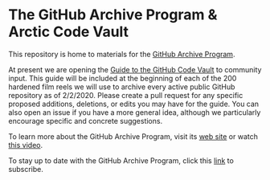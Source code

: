 # The GitHub Archive Program &amp; Arctic Code Vault

This repository is home to materials for the  [GitHub Archive Program](https://archiveprogram.github.com/).

At present we are opening the [Guide to the GitHub Code Vault](./GUIDE.md) to community input. This guide will be included at the beginning of each of the 200 hardened film reels we will use to archive every active public GitHub repository as of 2/2/2020. Please create a pull request for any specific proposed additions, deletions, or edits you may have for the guide. You can also open an issue if you have a more general idea, although we particularly encourage specific and concrete suggestions.

To learn more about the GitHub Archive Program, visit its [web site](https://archiveprogram.github.com/) or watch [this video](https://www.youtube.com/watch?v=fzI9FNjXQ0o).

To stay up to date with the GitHub Archive Program, click this [link](https://archiveprogram.github.com/#subscribe) to subscribe.
